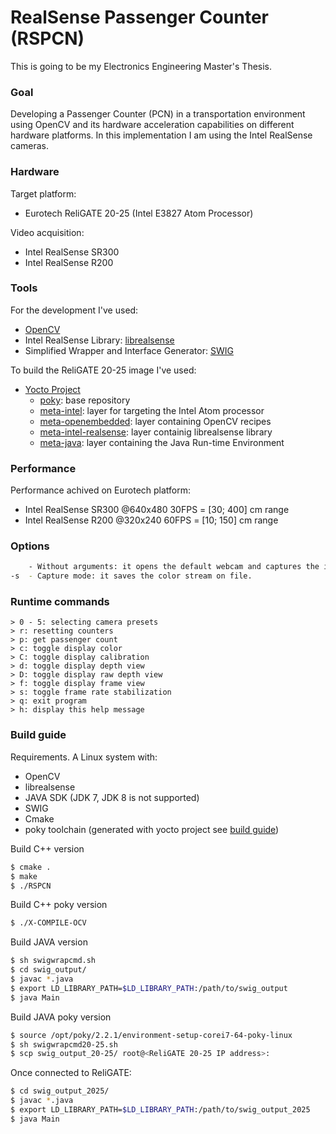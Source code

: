 # RealSense Passenger Counter (RSPCN)
This is going to be my Electronics Engineering Master's Thesis.

### Goal
Developing a Passenger Counter (PCN) in a transportation environment using OpenCV and its hardware acceleration capabilities on different hardware platforms. In this implementation I am using the Intel RealSense cameras.

### Hardware
Target platform: 
* Eurotech ReliGATE 20-25 (Intel E3827 Atom Processor)

Video acquisition:
* Intel RealSense SR300
* Intel RealSense R200

### Tools
For the development I've used:
* [OpenCV](http://opencv.org/)
* Intel RealSense Library: [librealsense](https://github.com/IntelRealSense/librealsense)
* Simplified Wrapper and Interface Generator: [SWIG](http://www.swig.org/)

To build the ReliGATE 20-25 image I've used:
* [Yocto Project](https://www.yoctoproject.org/)
    * [poky](http://git.yoctoproject.org/cgit.cgi/poky): base repository
    * [meta-intel](http://git.yoctoproject.org/cgit.cgi/meta-intel): layer for targeting the Intel Atom processor
    * [meta-openembedded](https://github.com/openembedded/meta-openembedded): layer containing OpenCV recipes
    * [meta-intel-realsense](https://github.com/IntelRealSense/meta-intel-realsense.git): layer containig librealsense library
    * [meta-java](http://git.yoctoproject.org/cgit/cgit.cgi/meta-java): layer containing the Java Run-time Environment

### Performance
Performance achived on Eurotech platform:
* Intel RealSense SR300 @640x480 30FPS = [30; 400] cm range
* Intel RealSense R200  @320x240 60FPS = [10; 150] cm range

### Options
```sh
    - Without arguments: it opens the default webcam and captures the input stream.
-s  - Capture mode: it saves the color stream on file.
```

### Runtime commands
```
> 0 - 5: selecting camera presets
> r: resetting counters
> p: get passenger count
> c: toggle display color
> C: toggle display calibration
> d: toggle display depth view
> D: toggle display raw depth view
> f: toggle display frame view
> s: toggle frame rate stabilization
> q: exit program
> h: display this help message
```

### Build guide
Requirements. A Linux system with:
* OpenCV 
* librealsense
* JAVA SDK (JDK 7, JDK 8 is not supported)
* SWIG
* Cmake
* poky toolchain (generated with yocto project see [build guide](https://github.com/mattdibi/RSPassengerCounter/tree/master/YoctoProjectConfigurationFiles))


Build C++ version
```sh
$ cmake .
$ make
$ ./RSPCN
```

Build C++ poky version
```sh
$ ./X-COMPILE-OCV
```

Build JAVA version 
```sh
$ sh swigwrapcmd.sh
$ cd swig_output/
$ javac *.java
$ export LD_LIBRARY_PATH=$LD_LIBRARY_PATH:/path/to/swig_output
$ java Main
```

Build JAVA poky version
```sh
$ source /opt/poky/2.2.1/environment-setup-corei7-64-poky-linux
$ sh swigwrapcmd20-25.sh
$ scp swig_output_20-25/ root@<ReliGATE 20-25 IP address>:
```
Once connected to ReliGATE:
```sh
$ cd swig_output_2025/
$ javac *.java
$ export LD_LIBRARY_PATH=$LD_LIBRARY_PATH:/path/to/swig_output_2025
$ java Main
```

